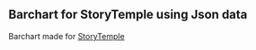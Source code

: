 
## Barchart for StoryTemple using Json data
Barchart made for [StoryTemple](https://storytemple.com)
